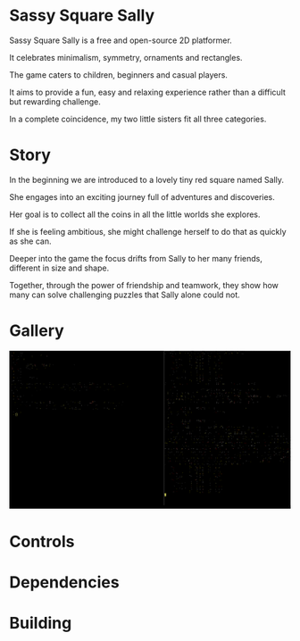 # Sassy Square Sally

Sassy Square Sally is a free and open-source 2D platformer.

It celebrates minimalism, symmetry, ornaments and rectangles.

The game caters to children, beginners and casual players.

It aims to provide a fun, easy and relaxing experience rather than a difficult but rewarding challenge.

In a complete coincidence, my two little sisters fit all three categories.

# Story

In the beginning we are introduced to a lovely tiny red square named Sally.

She engages into an exciting journey full of adventures and discoveries.

Her goal is to collect all the coins in all the little worlds she explores.

If she is feeling ambitious, she might challenge herself to do that as quickly as she can.

Deeper into the game the focus drifts from Sally to her many friends, different in size and shape.

Together, through the power of friendship and teamwork, they show how many can solve challenging puzzles that Sally alone could not.

# Gallery

![7](etc/7.gif)

# Controls

# Dependencies

# Building
